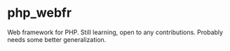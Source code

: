 php_webfr
=========

Web framework for PHP. Still learning, open to any contributions. Probably needs some better generalization.